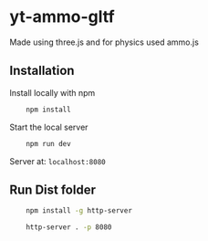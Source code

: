 # yt-ammo-gltf

Made using three.js and for physics used ammo.js

## Installation

Install locally with npm

```bash
    npm install
```

Start the local server

```bash
    npm run dev
```

Server at: ``` localhost:8080 ```

## Run Dist folder

```bash
    npm install -g http-server
```

```bash
    http-server . -p 8080
```
